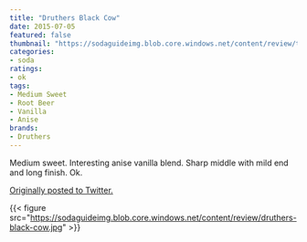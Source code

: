 ```yaml
---
title: "Druthers Black Cow"
date: 2015-07-05
featured: false
thumbnail: "https://sodaguideimg.blob.core.windows.net/content/review/thumbs/druthers-black-cow.jpg"
categories:
- soda
ratings:
- ok
tags:
- Medium Sweet
- Root Beer
- Vanilla
- Anise
brands:
- Druthers
---
```


Medium sweet. Interesting anise vanilla blend. Sharp middle with mild end and long finish. Ok.

[Originally posted to Twitter.](https://twitter.com/Cavorter/status/617804728529883136)

{{< figure src="https://sodaguideimg.blob.core.windows.net/content/review/druthers-black-cow.jpg" >}}
